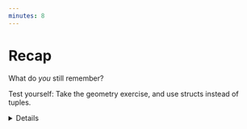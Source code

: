 ```yaml
---
minutes: 8
---
```


# Recap

What do *you* still remember?

Test yourself: Take the geometry exercise, and use structs instead of tuples.

<details>

Key Points:

- Rust comes with lots of tools
- Data types: let does type inference, `u32` is a number
- Expressions!
- `&mut` and `&`
- Tuples

</details>

